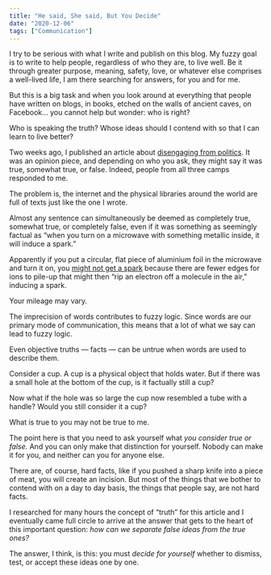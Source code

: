 ```yaml
---
title: "He said, She said, But You Decide"
date: "2020-12-06"
tags: ["Communication"]
---
```


I try to be serious with what I write and publish on this blog. My fuzzy goal is to write to help people, regardless of who they are, to live well. Be it through greater purpose, meaning, safety, love, or whatever else comprises a well-lived life, I am there searching for answers, for you and for me.

But this is a big task and when you look around at everything that people have written on blogs, in books, etched on the walls of ancient caves, on Facebook… you cannot help but wonder: who is right?

Who is speaking the truth? Whose ideas should I contend with so that I can learn to live better?

Two weeks ago, I published an article about [disengaging from politics](/2020-11-22-why-you-might-want-to-disengage-from-politics). It was an opinion piece, and depending on who you ask, they might say it was true, somewhat true, or false. Indeed, people from all three camps responded to me.

The problem is, the internet and the physical libraries around the world are full of texts just like the one I wrote.

Almost any sentence can simultaneously be deemed as completely true, somewhat true, or completely false, even if it was something as seemingly factual as “when you turn on a microwave with something metallic inside, it will induce a spark.”

Apparently if you put a circular, flat piece of aluminium foil in the microwave and turn it on, you [might not get a spark](https://www.livescience.com/why-metal-sparks-in-microwave.html) because there are fewer edges for ions to pile-up that might then “rip an electron off a molecule in the air,” inducing a spark.

Your mileage may vary.

The imprecision of words contributes to fuzzy logic. Since words are our primary mode of communication, this means that a lot of what we say can lead to fuzzy logic.

Even objective truths — facts — can be untrue when words are used to describe them.

Consider a cup. A cup is a physical object that holds water. But if there was a small hole at the bottom of the cup, is it factually still a cup?

Now what if the hole was so large the cup now resembled a tube with a handle? Would you still consider it a cup?

What is true to you may not be true to me.

The point here is that you need to ask yourself what *you consider true or false.* And you can only make that distinction for yourself. Nobody can make it for you, and neither can you for anyone else.

There are, of course, hard facts, like if you pushed a sharp knife into a piece of meat, you will create an incision. But most of the things that we bother to contend with on a day to day basis, the things that people say, are not hard facts.

I researched for many hours the concept of “truth” for this article and I eventually came full circle to arrive at the answer that gets to the heart of this important question: *how can we separate false ideas from the true ones?*

The answer, I think, is this: you must *decide for yourself* whether to dismiss, test, or accept these ideas one by one.